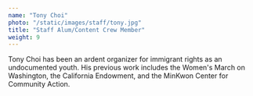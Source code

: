 ```yaml
---
name: "Tony Choi"
photo: "/static/images/staff/tony.jpg"
title: "Staff Alum/Content Crew Member"
weight: 9
---
```

Tony Choi has been an ardent organizer for immigrant rights as an undocumented youth. His previous work includes the Women's March on Washington, the California Endowment, and the MinKwon Center for Community Action.
